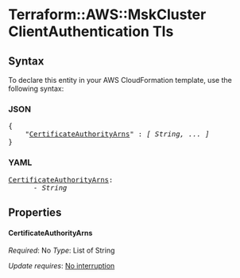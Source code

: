 # Terraform::AWS::MskCluster ClientAuthentication Tls

## Syntax

To declare this entity in your AWS CloudFormation template, use the following syntax:

### JSON

<pre>
{
    "<a href="#certificateauthorityarns" title="CertificateAuthorityArns">CertificateAuthorityArns</a>" : <i>[ String, ... ]</i>
}
</pre>

### YAML

<pre>
<a href="#certificateauthorityarns" title="CertificateAuthorityArns">CertificateAuthorityArns</a>: <i>
      - String</i>
</pre>

## Properties

#### CertificateAuthorityArns

_Required_: No
_Type_: List of String

_Update requires_: [No interruption](https://docs.aws.amazon.com/AWSCloudFormation/latest/UserGuide/using-cfn-updating-stacks-update-behaviors.html#update-no-interrupt)

